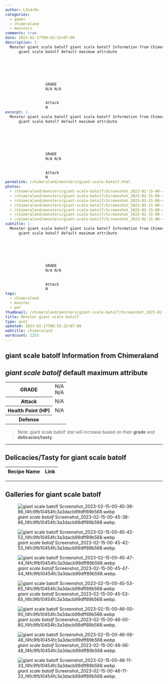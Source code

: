 ```yaml
---
author: L3n4r0x
categories:
  - games
  - chimeraland
  - monsters
comments: true
date: 2023-02-17T00:42:22+07:00
description: |-
  Monster giant scale batolf giant scale batolf Information from Chimeraland
      giant scale batolf default maximum attribute
      
        
          
            
              
                
                  GRADE
                  N/A N/A
                
                
                  Attack
                  N
excerpt: |-
  Monster giant scale batolf giant scale batolf Information from Chimeraland
      giant scale batolf default maximum attribute
      
        
          
            
              
                
                  GRADE
                  N/A N/A
                
                
                  Attack
                  N
permalink: /chimeraland/monsters/giant-scale-batolf.html
photos:
  - /chimeraland/monsters/giant-scale-batolf/Screenshot_2023-02-15-00-45-38-86_f4fc9fb10454fc3a3dacb99dff89b568.webp
  - /chimeraland/monsters/giant-scale-batolf/Screenshot_2023-02-15-00-45-42-53_f4fc9fb10454fc3a3dacb99dff89b568.webp
  - /chimeraland/monsters/giant-scale-batolf/Screenshot_2023-02-15-00-45-47-44_f4fc9fb10454fc3a3dacb99dff89b568.webp
  - /chimeraland/monsters/giant-scale-batolf/Screenshot_2023-02-15-00-45-53-65_f4fc9fb10454fc3a3dacb99dff89b568.webp
  - /chimeraland/monsters/giant-scale-batolf/Screenshot_2023-02-15-00-46-00-80_f4fc9fb10454fc3a3dacb99dff89b568.webp
  - /chimeraland/monsters/giant-scale-batolf/Screenshot_2023-02-15-00-46-06-48_f4fc9fb10454fc3a3dacb99dff89b568.webp
  - /chimeraland/monsters/giant-scale-batolf/Screenshot_2023-02-15-00-46-11-33_f4fc9fb10454fc3a3dacb99dff89b568.webp
subtitle: |-
  Monster giant scale batolf giant scale batolf Information from Chimeraland
      giant scale batolf default maximum attribute
      
        
          
            
              
                
                  GRADE
                  N/A N/A
                
                
                  Attack
                  N
tags:
  - chimeraland
  - monster
  - pet
thumbnail: /chimeraland/monsters/giant-scale-batolf/Screenshot_2023-02-15-00-45-38-86_f4fc9fb10454fc3a3dacb99dff89b568.webp
title: Monster giant scale batolf
type: post
updated: 2023-02-17T00:53:22+07:00
webtitle: chimeraland
wordcount: 1253
---
```


<link
  rel="stylesheet"
  href="https://rawcdn.githack.com/dimaslanjaka/Web-Manajemen/870a349/css/bootstrap-5-3-0-alpha3-wrapper.css"
/>
<section id="bootstrap-wrapper">
  <div data-bs-theme="dark">
    <h2>giant scale batolf Information from Chimeraland</h2>
    <h2 id="attribute"><i>giant scale batolf</i> default maximum attribute</h2>
    <div class="row">
      <div class="col mb-2">
        <div class="card">
          <div class="card-body">
            <table>
              <tr>
                <th>GRADE</th>
                <td>N/A <br />N/A</td>
              </tr>
              <tr>
                <th>Attack</th>
                <td>N/A</td>
              </tr>
              <tr>
                <th>Health Point (HP)</th>
                <td>N/A</td>
              </tr>
              <tr>
                <th>Defense</th>
                <td></td>
              </tr>
            </table>
          </div>
        </div>
      </div>
    </div>
    <blockquote class="bd-callout bd-callout-warning">
      Note: giant scale batolf stat will increase based on their
      <b>grade</b> and <b>delicacies/tasty</b>.
    </blockquote>
    <hr />
    <h2 id="delicacies">Delicacies/Tasty for giant scale batolf</h2>
    <div class="card">
      <div class="card-body">
        <div class="table-responsive">
          <table class="table table-striped">
            <thead>
              <tr>
                <th>Recipe Name</th>
                <th>Link</th>
              </tr>
            </thead>
            <tbody></tbody>
          </table>
        </div>
      </div>
    </div>
    <hr />
    <div id="gallery">
      <h2>Galleries for giant scale batolf</h2>
      <div class="row">
        <div class="col-lg-6 col-12">
          <figure>
            <img
              src="https://www.webmanajemen.com/chimeraland/monsters/giant-scale-batolf/Screenshot_2023-02-15-00-45-38-86_f4fc9fb10454fc3a3dacb99dff89b568.webp"
              alt="giant scale batolf Screenshot_2023-02-15-00-45-38-86_f4fc9fb10454fc3a3dacb99dff89b568.webp"
            />
            <figcaption style="word-wrap: break-word">
              <i>giant scale batolf</i>
              Screenshot_2023-02-15-00-45-38-86_f4fc9fb10454fc3a3dacb99dff89b568.webp.
            </figcaption>
          </figure>
        </div>
        <div class="col-lg-6 col-12">
          <figure>
            <img
              src="https://www.webmanajemen.com/chimeraland/monsters/giant-scale-batolf/Screenshot_2023-02-15-00-45-42-53_f4fc9fb10454fc3a3dacb99dff89b568.webp"
              alt="giant scale batolf Screenshot_2023-02-15-00-45-42-53_f4fc9fb10454fc3a3dacb99dff89b568.webp"
            />
            <figcaption style="word-wrap: break-word">
              <i>giant scale batolf</i>
              Screenshot_2023-02-15-00-45-42-53_f4fc9fb10454fc3a3dacb99dff89b568.webp.
            </figcaption>
          </figure>
        </div>
        <div class="col-lg-6 col-12">
          <figure>
            <img
              src="https://www.webmanajemen.com/chimeraland/monsters/giant-scale-batolf/Screenshot_2023-02-15-00-45-47-44_f4fc9fb10454fc3a3dacb99dff89b568.webp"
              alt="giant scale batolf Screenshot_2023-02-15-00-45-47-44_f4fc9fb10454fc3a3dacb99dff89b568.webp"
            />
            <figcaption style="word-wrap: break-word">
              <i>giant scale batolf</i>
              Screenshot_2023-02-15-00-45-47-44_f4fc9fb10454fc3a3dacb99dff89b568.webp.
            </figcaption>
          </figure>
        </div>
        <div class="col-lg-6 col-12">
          <figure>
            <img
              src="https://www.webmanajemen.com/chimeraland/monsters/giant-scale-batolf/Screenshot_2023-02-15-00-45-53-65_f4fc9fb10454fc3a3dacb99dff89b568.webp"
              alt="giant scale batolf Screenshot_2023-02-15-00-45-53-65_f4fc9fb10454fc3a3dacb99dff89b568.webp"
            />
            <figcaption style="word-wrap: break-word">
              <i>giant scale batolf</i>
              Screenshot_2023-02-15-00-45-53-65_f4fc9fb10454fc3a3dacb99dff89b568.webp.
            </figcaption>
          </figure>
        </div>
        <div class="col-lg-6 col-12">
          <figure>
            <img
              src="https://www.webmanajemen.com/chimeraland/monsters/giant-scale-batolf/Screenshot_2023-02-15-00-46-00-80_f4fc9fb10454fc3a3dacb99dff89b568.webp"
              alt="giant scale batolf Screenshot_2023-02-15-00-46-00-80_f4fc9fb10454fc3a3dacb99dff89b568.webp"
            />
            <figcaption style="word-wrap: break-word">
              <i>giant scale batolf</i>
              Screenshot_2023-02-15-00-46-00-80_f4fc9fb10454fc3a3dacb99dff89b568.webp.
            </figcaption>
          </figure>
        </div>
        <div class="col-lg-6 col-12">
          <figure>
            <img
              src="https://www.webmanajemen.com/chimeraland/monsters/giant-scale-batolf/Screenshot_2023-02-15-00-46-06-48_f4fc9fb10454fc3a3dacb99dff89b568.webp"
              alt="giant scale batolf Screenshot_2023-02-15-00-46-06-48_f4fc9fb10454fc3a3dacb99dff89b568.webp"
            />
            <figcaption style="word-wrap: break-word">
              <i>giant scale batolf</i>
              Screenshot_2023-02-15-00-46-06-48_f4fc9fb10454fc3a3dacb99dff89b568.webp.
            </figcaption>
          </figure>
        </div>
        <div class="col-lg-6 col-12">
          <figure>
            <img
              src="https://www.webmanajemen.com/chimeraland/monsters/giant-scale-batolf/Screenshot_2023-02-15-00-46-11-33_f4fc9fb10454fc3a3dacb99dff89b568.webp"
              alt="giant scale batolf Screenshot_2023-02-15-00-46-11-33_f4fc9fb10454fc3a3dacb99dff89b568.webp"
            />
            <figcaption style="word-wrap: break-word">
              <i>giant scale batolf</i>
              Screenshot_2023-02-15-00-46-11-33_f4fc9fb10454fc3a3dacb99dff89b568.webp.
            </figcaption>
          </figure>
        </div>
      </div>
    </div>
  </div>
</section>